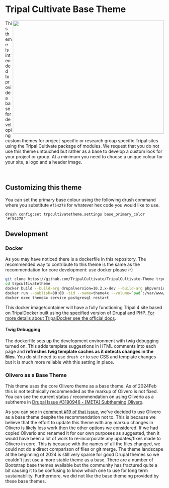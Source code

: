 # Tripal Cultivate Base Theme

<img src="https://github.com/TripalCultivate/TripalCultivate-Theme/assets/1566301/8f58c97b-9a81-4790-9e01-960c228ee704" width="480" height="360" align="right">

This theme is intended to provide a base for developing custom themes for project-specific or research group specific Tripal sites using the Tripal Cultivate package of modules. We request that you do not use this theme untouched but rather as a base to develop a custom look for your project or group. At a minimum you need to choose a unique colour for your site, a logo and a header image.

<br clear="right"/>

## Customizing this theme

You can set the primary base colour using the following drush command where you substitute `#f54278` for whatever hex code you would like to use.

```
drush config:set trpcultivatetheme.settings base_primary_color '#f54278'
```

## Development

### Docker

As you may have noticed there is a dockerfile in this repository. The recommended way to contribute to this theme is the same as the recommendation for core development: use docker please :-)

```bash
git clone https://github.com/TripalCultivate/TripalCultivate-Theme trpcultivatetheme
cd trpcultivatetheme
docker build --build-arg drupalversion=10.2.x-dev --build-arg phpversion=8.3 --tag=trpcultivate-theme:4x ./
docker run --publish=80:80 -tid --name=theme4x --volume=`pwd`:/var/www/drupal/web/themes/trpcultivatetheme trpcultivate-theme:4x
docker exec theme4x service postgresql restart
```

This docker image/container will have a fully functioning Tripal 4 site based on TripalDocker built using the specified version of Drupal and PHP. [For more details about TripalDocker see the official docs](https://tripaldoc.readthedocs.io/en/latest/install/docker.html#usage).

#### Twig Debugging

The dockerfile sets up the development environment with twig debugging turned on. This adds template suggestions in HTML comments into each page and **refreshes twig template caches as it detects changes in the files**. You do still need to use `drush cr` to see CSS and template changes but it is much more reliable with this setting in place.

### Olivero as a Base Theme

This theme uses the core Olivero theme as a base theme. As of 2024Feb this is not technically recommended as the markup of Olivero is not fixed. You can see the current status / recommendation on using Oliverio as a subtheme in [Drupal Issue #3190946 - [META] Subtheming Olivero](https://www.drupal.org/project/drupal/issues/3190946).

As you can see in [comment #19 of that issue](https://www.drupal.org/project/drupal/issues/3190946#comment-15443899), we've decided to use Olivero as a base theme despite the recommendation not to. This is because we believe that the effort to update this theme with any markup changes in Olivero is likely less work then the other options we considered. If we had copied Oliverio and renamed it for our own purposes as suggested, then it would have been a lot of work to re-incorporate any updates/fixes made to Olivero in core. This is because with the names of all the files changed, we could not do a direct comparison of files or git merge. The theme landscape at the beginning of 2024 is still very sparse for good Drupal themes so we couldn't just use a more stable theme as a base. There are a number of Bootstrap base themes available but the community has fractured quite a bit causing it to be confusing to know which one to use for long term sustainability. Furthermore, we did not like the base themeing provided by these base themes.
